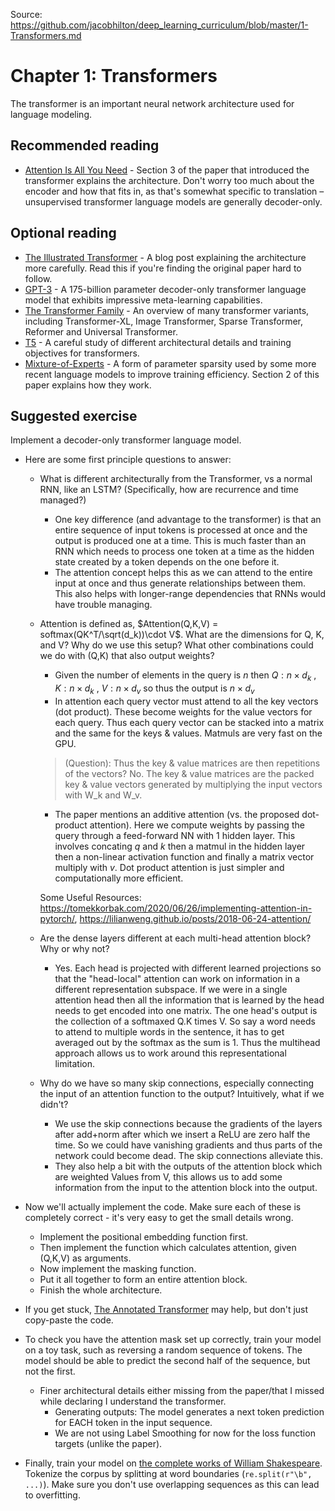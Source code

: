 Source: https://github.com/jacobhilton/deep_learning_curriculum/blob/master/1-Transformers.md

# Chapter 1: Transformers

The transformer is an important neural network architecture used for language modeling.

## Recommended reading

- [Attention Is All You Need](https://arxiv.org/abs/1706.03762) - Section 3 of the paper that introduced the transformer explains the architecture. Don't worry too much about the encoder and how that fits in, as that's somewhat specific to translation – unsupervised transformer language models are generally decoder-only.

## Optional reading

- [The Illustrated Transformer](https://jalammar.github.io/illustrated-transformer/) - A blog post explaining the architecture more carefully. Read this if you're finding the original paper hard to follow.
- [GPT-3](https://arxiv.org/abs/2005.14165) - A 175-billion parameter decoder-only transformer language model that exhibits impressive meta-learning capabilities.
- [The Transformer Family](https://lilianweng.github.io/posts/2020-04-07-the-transformer-family/) - An overview of many transformer variants, including Transformer-XL, Image Transformer, Sparse Transformer, Reformer and Universal Transformer.
- [T5](https://arxiv.org/abs/1910.10683) - A careful study of different architectural details and training objectives for transformers.
- [Mixture-of-Experts](https://arxiv.org/abs/1701.06538) - A form of parameter sparsity used by some more recent language models to improve training efficiency. Section 2 of this paper explains how they work.

## Suggested exercise

Implement a decoder-only transformer language model.

- Here are some first principle questions to answer:
    - What is different architecturally from the Transformer, vs a normal RNN, like an LSTM? (Specifically, how are recurrence and time managed?)
        - One key difference (and advantage to the transformer) is that an entire sequence of input tokens is processed at once and the output is produced one at a time. This is much faster than an RNN which needs to process one token at a time as the hidden state created by a token depends on the one before it.
        - The attention concept helps this as we can attend to the entire input at once and thus generate relationships between them. This also helps with longer-range dependencies that RNNs would have trouble managing. 

    - Attention is defined as, $Attention(Q,K,V) = softmax(QK^T/\sqrt(d_k))\cdot V$. What are the dimensions for Q, K, and V? Why do we use this setup? What other combinations could we do with (Q,K) that also output weights?
    
        - Given the number of elements in the query is $n$ then $Q: n \times d_k$ , $K: n\times d_k$ , $V: n\times d_v$ so thus the output is $n \times d_v$
        - In attention each query vector must attend to all the key vectors (dot product). These become weights for the value vectors for each query. Thus each query vector can be stacked into a matrix and the same for the keys & values. Matmuls are very fast on the GPU.

        > (Question): Thus the key & value matrices are then repetitions of the vectors? No. The key & value matrices are the packed key & value vectors generated by multiplying the input vectors with W_k and W_v.

        - The paper mentions an additive attention (vs. the proposed dot-product attention). Here we compute weights by passing the query through a feed-forward NN with 1 hidden layer. This involves concating $q$ and $k$ then a matmul in the hidden layer then a non-linear activation function and finally a matrix vector multiply with $v$. Dot product attention is just simpler and computationally more efficient.


        Some Useful Resources: https://tomekkorbak.com/2020/06/26/implementing-attention-in-pytorch/, https://lilianweng.github.io/posts/2018-06-24-attention/

    - Are the dense layers different at each multi-head attention block? Why or why not?

        -  Yes. Each head is projected with different learned projections so that the "head-local" attention can work on information in a different representation subspace. If we were in a single attention head then all the information that is learned by the head needs to get encoded into one matrix. The one head's output is the collection of a softmaxed Q.K times V. So say a word needs to attend to multiple words in the sentence, it has to get averaged out by the softmax as the sum is 1.
        Thus the multihead approach allows us to work around this representational limitation.
        
    - Why do we have so many skip connections, especially connecting the input of an attention function to the output? Intuitively, what if we didn't? 
        - We use the skip connections because the gradients of the layers after add+norm after which we insert a ReLU are zero half the time. So we could have vanishing gradients and thus parts of the network could become dead. The skip connections alleviate this.
        - They also help a bit with the outputs of the attention block which are weighted Values from V, this allows us to add some information from the input to the attention block into the output.

- Now we'll actually implement the code. Make sure each of these is completely correct - it's very easy to get the small details wrong.
    - Implement the positional embedding function first. 
    - Then implement the function which calculates attention, given (Q,K,V) as arguments. 
    - Now implement the masking function. 
    - Put it all together to form an entire attention block. 
    - Finish the whole architecture.
- If you get stuck, [The Annotated Transformer](http://nlp.seas.harvard.edu/2018/04/03/attention.html) may help, but don't just copy-paste the code.
- To check you have the attention mask set up correctly, train your model on a toy task, such as reversing a random sequence of tokens. The model should be able to predict the second half of the sequence, but not the first.
    - Finer architectural details either missing from the paper/that I missed while declaring I understand the transformer.
        - Generating outputs: The model generates a next token prediction for EACH token in the input sequence.
        - We are not using Label Smoothing for now for the loss function targets (unlike the paper).
- Finally, train your model on [the complete works of William Shakespeare](https://www.gutenberg.org/files/100/100-0.txt). Tokenize the corpus by splitting at word boundaries (`re.split(r"\b", ...)`). Make sure you don't use overlapping sequences as this can lead to overfitting.